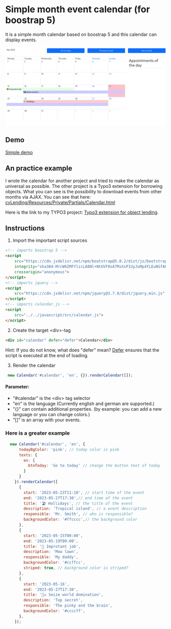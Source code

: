 # Simple month event calendar (for boostrap 5)
It is a simple month calendar based on boostrap 5 and this calendar can display events. 

![Screenshot main view,](docs/imgs/screenshot-main.png)
## Demo

[Simple demo](https://raw.githack.com/docmcfly/boostrap5EventCalendar/main/docs/demo/index.html)

## An practice example 

I wrote the calendar for another project and tried to make the calendar as universal as possible. The other project is a Typo3 extension for borrowing objects. 
What you can see is the possibility to download events from other months via AJAX. You can see that here: [cyLending/Resources/Private/Partials/Calendar.html](https://github.com/docmcfly/cyLending/blob/main/Resources/Private/Partials/Calendar.html)

Here is the link to my TYPO3 project: [Typo3 extension for object lending](https://github.com/docmcfly/cyLending).

## Instructions

1. Import the important script sources
```html
<!-- imports boostrap 5 -->
<script 
    src="https://cdn.jsdelivr.net/npm/bootstrap@5.0.2/dist/js/bootstrap.bundle.min.js"
    integrity="sha384-MrcW6ZMFYlzcLA8Nl+NtUVF0sA7MsXsP1UyJoMp4YLEuNSfAP+JcXn/tWtIaxVXM"
    crossorigin="anonymous">
</script>
<!-- imports jquery -->
<script 
    src="https://cdn.jsdelivr.net/npm/jquery@3.7.0/dist/jquery.min.js" integrity="sha256-2Pmvv0kuTBOenSvLm6bvfBSSHrUJ+3A7x6P5Ebd07/g=" crossorigin="anonymous">
</script>
<!-- imports calendar.js -->
<script 
    src="../../javascript/src/calendar.js">
</script>
```

2. Create the target &lt;div>-tag

```html
<div id="calendar" defer="defer">Calendar</div>
```
Hint: If you do not know, what does "defer" mean? [Defer](https://www.w3schools.com/tags/att_script_defer.asp) ensures that the script is executed at the end of loading. 

3. Render the calendar
   
```js
 new Calendar('#calendar', 'en', {}).renderCalendar([]);
```
#### Parameter:
* "#calendar"  is the &lt;div> tag selector
* "en" is the language (Currently english and german are supported.)
* "{}" can contain additional properties. (by example: you can add a new language or you can change colors.) 
* "[]" is an array with your events. 

### Here is a greater example

```js
  new Calendar('#calendar', 'en', {
      todayBgColor: 'pink', // today color is pink
      texts: {
        en: {
          btnToday: 'Go to today' // change the button text of today
        }
      }
    }).renderCalendar([
      {
        start: '2023-05-23T11:10', // start time of the event
        end: '2023-05-27T17:30',// end time of the event
        title: '🏖️ Hollidays', // the title of the event
        description: 'Tropical island', // a event description
        responsible: 'Mr. Smith', // who is responsible?
        backgroundColor: '#ffcccc',// the background color
      },
      {
        start: '2023-05-15T00:00',
        end: '2023-05-19T00:00',
        title: '🥸 Improtant job',
        description: 'Mow lawn',
        responsible: 'My daddy',
        backgroundColor: '#ccffcc',
        striped: true, // background color is striped?
      },
      {
        start: '2023-05-16',
        end: '2023-05-27T17:30',
        title: '🏴‍☠️ Seize world domination',
        description: 'Top secret',
        responsible: 'The pinky and the brain',
        backgroundColor: '#ccccff',
      },
    ]);
```
